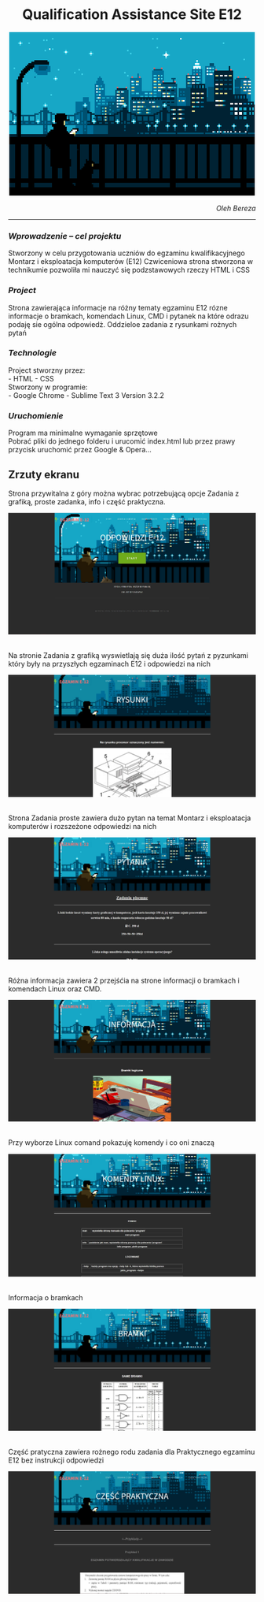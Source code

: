 <h1 align="center">
  <b>Qualification Assistance Site E12</b>
</h1>

<p align="center">
  <img src="https://github.com/OlehBereza/QualificationAssistanceSiteE12/blob/main/images/banner.jpg?raw=true" />
</p>

<i>
<p align="right">
  Oleh Bereza
</p>
</i>

<hr>
<h3>
  <i>
  Wprowadzenie – cel projektu
  </i>
</h3>
Stworzony w celu przygotowania uczniów do egzaminu kwalifikacyjnego Montarz i eksploatacja komputerów (E12)
Czwiceniowa strona stworzona w technikumie pozwoliła mi nauczyć się podzstawowych rzeczy HTML i CSS
<br>

<h3>
  <i>
  Project
  </i>
</h3>
Strona zawierająca informacje na różny tematy egzaminu E12 rózne informacje o bramkach, komendach Linux, CMD i pytanek na które odrazu podaję sie ogólna odpowiedż. Oddzieloe zadania z rysunkami rożnych pytań

<br>

<h3>
  <i>
  Technologie
  </i>
</h3>
Project stworzny przez:
<br>
- HTML
- CSS
<br>
Stworzony w programie:
<br>
- Google Chrome
- Sublime Text 3 Version 3.2.2

<h3>
  <i>
  Uruchomienie
  </i>
</h3>
Program ma minimalne wymaganie sprzętowe<br>
Pobrać pliki do jednego folderu i urucomić index.html lub przez prawy przycisk uruchomić przez Google & Opera...

<h2>
  Zrzuty ekranu
</h2>
Strona przywitalna z góry można wybrac potrzebującą opcje Zadania z grafiką, proste zadanka, info i część praktyczna.

![alt tag](https://github.com/OlehBereza/QualificationAssistanceSiteE12/blob/main/screenSiteE12/Screenshot_1.jpg?raw=true)

<br>
Na stronie Zadania z grafiką wyswietlają się duża ilość pytań z pyzunkami który były na przyszłych egzaminach E12 i odpowiedzi na nich

![alt tag](https://github.com/OlehBereza/QualificationAssistanceSiteE12/blob/main/screenSiteE12/Screenshot_2.jpg?raw=true)

<br>
Strona Zadania proste zawiera dużo pytan na temat Montarz i eksploatacja komputerów i rozszeżone odpowiedzi na nich

![alt tag](https://github.com/OlehBereza/QualificationAssistanceSiteE12/blob/main/screenSiteE12/Screenshot_3.jpg?raw=true)

<br>
Różna informacja zawiera 2 przejśćia na strone informacji o bramkach i komendach Linux oraz CMD. 

![alt tag](https://github.com/OlehBereza/QualificationAssistanceSiteE12/blob/main/screenSiteE12/Screenshot_4.jpg?raw=true)

<br>
Przy wyborze Linux comand pokazuję komendy i co oni znaczą

![alt tag](https://github.com/OlehBereza/QualificationAssistanceSiteE12/blob/main/screenSiteE12/Screenshot_5.jpg?raw=true)

<br>
Informacja o bramkach

![alt tag](https://github.com/OlehBereza/QualificationAssistanceSiteE12/blob/main/screenSiteE12/Screenshot_6.jpg?raw=true)

<br>
Część pratyczna zawiera rożnego rodu zadania dla Praktycznego egzaminu E12 bez instrukcji odpowiedzi

![alt tag](https://github.com/OlehBereza/QualificationAssistanceSiteE12/blob/main/screenSiteE12/Screenshot_7.jpg?raw=true)
